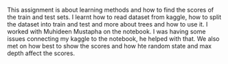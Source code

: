 This assignment is about learning methods and how to find the scores of the train and test sets. I learnt how to read dataset from kaggle, how to split the dataset into train and test and more about trees and how to use it. I worked with Muhideen Mustapha on the notebook. I was having some issues connecting my kaggle to the notebook, he helped with that. We also met on how best to show the scores and how hte random state and max depth affect the scores.
